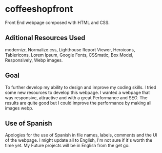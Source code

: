 # coffeeshopfront
 Front End webpage composed with HTML and CSS.

## Aditional Resources Used
 modernizr,
 Normalize.css,
 Lighthouse Report Viewer,
 Heroicons,
 Tablericons,
 Lorem Ipsum,
 Google Fonts,
 CSSmatic,
 Box Model,
 Responsively,
 Webp images.
 
## Goal
 To further develop my ability to design and improve my coding skills. I tried some new resources to develop this webpage. 
I wanted a webpage that was responsive, attractive and with a great Performance and SEO. The results are quite good but I could improve the 
performance by making all images webp. 

## Use of Spanish
 Apologies for the use of Spanish in file names, labels, comments and the UI of the webpage. I might update all to English, I'm not sure if it's worth the time yet. 
 My Future projects will be in English from the get go.
